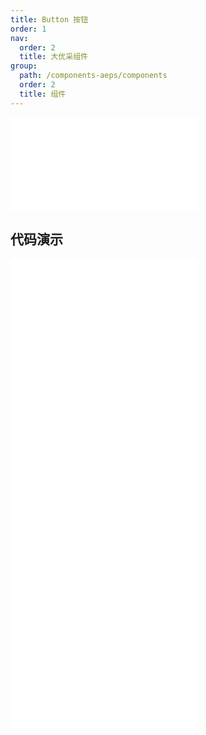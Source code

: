 ```yaml
---
title: Button 按钮
order: 1
nav:
  order: 2
  title: 大优采组件
group:
  path: /components-aeps/components
  order: 2
  title: 组件
---
```


<div>
<embed src="@docs-common/button/index.md"></embed>
</div>

## 代码演示

<Row gutter=8>
<Col span=12>
  <embed src="@abiz-rc-aeps/button/demo/basic-aeps.md"></embed>
  <embed src="@abiz-rc-aeps/button/demo/danger-aeps.md"></embed>
</Col> 
<Col span=12>
  <embed src="@abiz-rc-aeps/button/demo/block-aeps.md"></embed>
  <embed src="@abiz-rc-aeps/button/demo/icon-aeps.md"></embed>
</Col> 
</Row>

<div>
<embed src="@docs-common/button/index-api.md"></embed>
</div>
